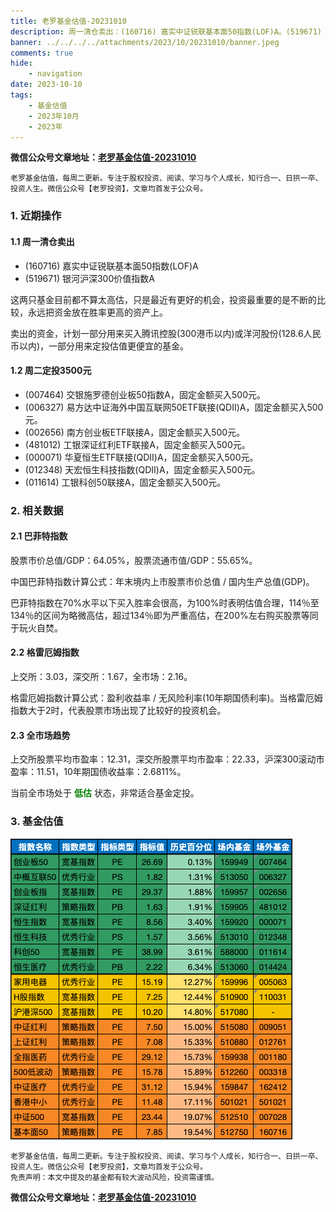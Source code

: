 ```yaml
---
title: 老罗基金估值-20231010
description: 周一清仓卖出：(160716) 嘉实中证锐联基本面50指数(LOF)A。(519671) 银河沪深300价值指数A。这两只基金目前都不算太高估，只是最近有更好的机会，投资最重要的是不断的比较，永远把资金放在胜率更高的资产上。这两只基金目前都不算太高估，只是最近有更好的机会，投资最重要的是不断的比较，永远把资金放在胜率更高的资产上。
banner: ../../../../attachments/2023/10/20231010/banner.jpeg
comments: true
hide:
    - navigation
date: 2023-10-10
tags:
    - 基金估值
    - 2023年10月
    - 2023年
---
```


__微信公众号文章地址：[老罗基金估值-20231010](https://mp.weixin.qq.com/s/cc8t1L3o_tD7SgUgEEgyvA)__

```
老罗基金估值，每周二更新。专注于股权投资、阅读、学习与个人成长，知行合一、日拱一卒、投资人生。微信公众号【老罗投资】，文章均首发于公众号。
```

### 1. 近期操作

#### 1.1 周一清仓卖出

+ (160716) 嘉实中证锐联基本面50指数(LOF)A
+ (519671) 银河沪深300价值指数A

这两只基金目前都不算太高估，只是最近有更好的机会，投资最重要的是不断的比较，永远把资金放在胜率更高的资产上。

卖出的资金，计划一部分用来买入腾讯控股(300港币以内)或洋河股份(128.6人民币以内)，一部分用来定投估值更便宜的基金。

#### 1.2 周二定投3500元

+ (007464) 交银施罗德创业板50指数A，固定金额买入500元。
+ (006327) 易方达中证海外中国互联网50ETF联接(QDII)A，固定金额买入500元。
+ (002656) 南方创业板ETF联接A，固定金额买入500元。
+ (481012) 工银深证红利ETF联接A，固定金额买入500元。
+ (000071) 华夏恒生ETF联接(QDII)A，固定金额买入500元。
+ (012348) 天宏恒生科技指数(QDII)A，固定金额买入500元。
+ (011614) 工银科创50联接A，固定金额买入500元。

### 2. 相关数据

#### 2.1 巴菲特指数

股票市价总值/GDP：64.05%，股票流通市值/GDP：55.65%。

中国巴菲特指数计算公式：年末境内上市股票市价总值 / 国内生产总值(GDP)。

巴菲特指数在70%水平以下买入胜率会很高，为100%时表明估值合理，114％至134％的区间为略微高估，超过134％即为严重高估，在200%左右购买股票等同于玩火自焚。

#### 2.2 格雷厄姆指数

上交所：3.03，深交所：1.67，全市场：2.16。

格雷厄姆指数计算公式：盈利收益率 / 无风险利率(10年期国债利率)。当格雷厄姆指数大于2时，代表股票市场出现了比较好的投资机会。

#### 2.3 全市场趋势

上交所股票平均市盈率：12.31，深交所股票平均市盈率：22.33，沪深300滚动市盈率：11.51，10年期国债收益率：2.6811%。

当前全市场处于 <strong style="color:green;">低估</strong> 状态，非常适合基金定投。

### 3. 基金估值

![低估值指数基金(当前估值便宜适合定投)](../../../attachments/2023/10/20231010/1.png)

```
老罗基金估值，每周二更新。专注于股权投资、阅读、学习与个人成长，知行合一、日拱一卒、投资人生。微信公众号【老罗投资】，文章均首发于公众号。
免责声明：本文中提及的基金都有较大波动风险，投资需谨慎。
```

__微信公众号文章地址：[老罗基金估值-20231010](https://mp.weixin.qq.com/s/cc8t1L3o_tD7SgUgEEgyvA)__